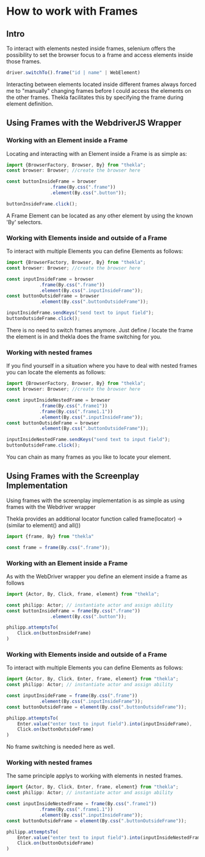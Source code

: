 # How to work with Frames
## Intro
To interact with elements nested inside frames, selenium offers the possibility to set the browser focus to a frame and access elements inside those frames.
````typescript
driver.switchTo().frame("id | name" | WebElement)
````
Interacting between elements located inside different frames always forced me to "manually" changing frames before I could access the elements on the other frames.
Thekla facilitates this by specifying the frame during element definition.

## Using Frames with the WebdriverJS Wrapper
### Working with an Element inside a Frame
Locating and interacting with an Element inside a Frame is as simple as:
````typescript
import {BrowserFactory, Browser, By} from "thekla";
const browser: Browser; //create the browser here

const buttonInsideFrame = browser
                .frame(By.css(".frame"))
                .element(By.css(".button"));

buttonInsideFrame.click();
````
A Frame Element can be located as any other element by using the known 'By' selectors.

### Working with Elements inside and outside of a Frame
To interact with multiple Elements you can define Elements as follows:
````typescript
import {BrowserFactory, Browser, By} from "thekla";
const browser: Browser; //create the browser here

const inputInsideFrame = browser
            .frame(By.css(".frame"))
            .element(By.css(".inputInsideFrame"));
const buttonOutsideFrame = browser
            .element(By.css(".buttonOutsideFrame"));

inputInsideFrame.sendKeys("send text to input field");
buttonOutsideFrame.click();
````
There is no need to switch frames anymore. Just define / locate the frame the element is in and thekla does the frame switching for you.

### Working with nested frames
If you find yourself in a situation where you have to deal with nested frames you can locate the elements as follows:
````typescript
import {BrowserFactory, Browser, By} from "thekla";
const browser: Browser; //create the browser here

const inputInsideNestedFrame = browser
            .frame(By.css(".frame1"))
            .frame(By.css(".frame1.1"))
            .element(By.css(".inputInsideFrame"));
const buttonOutsideFrame = browser
            .element(By.css(".buttonOutsideFrame"));

inputInsideNestedFrame.sendKeys("send text to input field");
buttonOutsideFrame.click();
````
You can chain as many frames as you like to locate your element.


## Using Frames with the Screenplay Implementation
Using frames with the screenplay implementation is as simple as using frames with the Webdriver wrapper

Thekla provides an additional locator function called frame(locator) -> (similar to element() and all())

````typescript
import {frame, By} from "thekla"

const frame = frame(By.css(".frame"));
````
### Working with an Element inside a Frame
As with the WebDriver wrapper you define an element inside a frame as follows
````typescript
import {Actor, By, Click, frame, element} from "thekla";

const philipp: Actor; // instantiate actor and assign ability
const buttonInsideFrame = frame(By.css(".frame"))
                .element(By.css(".button"));

philipp.attemptsTo(
    Click.on(buttonInsideFrame)
)
````

### Working with Elements inside and outside of a Frame

To interact with multiple Elements you can define Elements as follows:
````typescript
import {Actor, By, Click, Enter, frame, element} from "thekla";
const philipp: Actor; // instantiate actor and assign ability

const inputInsideFrame = frame(By.css(".frame"))
            .element(By.css(".inputInsideFrame"));
const buttonOutsideFrame = element(By.css(".buttonOutsideFrame"));

philipp.attemptsTo(
    Enter.value("enter text to input field").into(inputInsideFrame),
    Click.on(buttonOutsideFrame)
)
````
No frame switching is needed here as well.

### Working with nested frames
The same principle applys to working with elements in nested frames.
````typescript
import {Actor, By, Click, Enter, frame, element} from "thekla";
const philipp: Actor; // instantiate actor and assign ability

const inputInsideNestedFrame = frame(By.css(".frame1"))
            .frame(By.css(".frame1.1"))
            .element(By.css(".inputInsideFrame"));
const buttonOutsideFrame = element(By.css(".buttonOutsideFrame"));

philipp.attemptsTo(
    Enter.value("enter text to input field").into(inputInsideNestedFrame),
    Click.on(buttonOutsideFrame)
)
````
